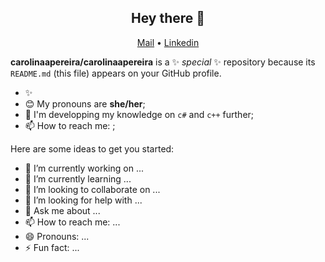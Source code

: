 <div align="center">
  <h2> Hey there 👋 </h2>
  <p align="center">
    <a href="https://www.giftegwuenu.dev">Mail</a> •
    <a href="https://www.linkedin.com/in/carolinascpereira/">Linkedin</a>
  </p>
</div>


**carolinaapereira/carolinaapereira** is a ✨ _special_ ✨ repository because its `README.md` (this file) appears on your GitHub profile.
<div>
  <ul> 
    <li>✨</li>
    <li> 😊 My pronouns are <b>she/her</b>;</li>
    <li> 🌱 I'm developping my knowledge on <code>c#</code> and <code>c++</code> further;</li>
    <li> 📫 How to reach me: ;</li>
  </ul>
</div> 

Here are some ideas to get you started:

- 🔭 I’m currently working on ...
- 🌱 I’m currently learning ...
- 👯 I’m looking to collaborate on ...
- 🤔 I’m looking for help with ...
- 💬 Ask me about ...
- 📫 How to reach me: ...
- 😄 Pronouns: ...
- ⚡ Fun fact: ...
